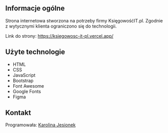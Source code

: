 ## Informacje ogólne
Strona internetowa stworzona na potrzeby firmy KsięgowośćIT.pl. Zgodnie z wytycznymi klienta ograniczono się do technologii.

Link do strony: https://ksiegowosc-it-pl.vercel.app/

## Użyte technologie
* HTML
* CSS
* JavaScript
* Bootstrap
* Font Awesome
* Google Fonts
* Figma

## Kontakt
Programowała: [Karolina Jesionek](mailto:karolina.anna.jesionek@gmail.com)

